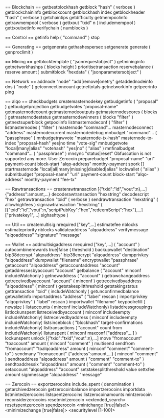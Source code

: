 == Blockchain ==
getbestblockhash
getblock "hash" ( verbose )
getblockchaininfo
getblockcount
getblockhash index
getblockheader "hash" ( verbose )
getchaintips
getdifficulty
getmempoolinfo
getrawmempool ( verbose )
gettxout "txid" n ( includemempool )
gettxoutsetinfo
verifychain ( numblocks )

== Control ==
getinfo
help ( "command" )
stop

== Generating ==
getgenerate
gethashespersec
setgenerate generate ( genproclimit )

== Mining ==
getblocktemplate ( "jsonrequestobject" )
getmininginfo
getnetworkhashps ( blocks height )
prioritisetransaction <txid> <priority delta> <fee delta>
reservebalance ( reserve amount )
submitblock "hexdata" ( "jsonparametersobject" )

== Network ==
addnode "node" "add|remove|onetry"
getaddednodeinfo dns ( "node" )
getconnectioncount
getnettotals
getnetworkinfo
getpeerinfo
ping

== alqo ==
checkbudgets
createmasternodekey
getbudgetinfo ( "proposal" )
getbudgetprojection
getbudgetvotes "proposal-name"
getmasternodecount
getmasternodeoutputs
getmasternodescores ( blocks )
getmasternodestatus
getmasternodewinners ( blocks "filter" )
getnextsuperblock
getpoolinfo
listmasternodeconf ( "filter" )
listmasternodes ( "filter" )
masternode "command"...
masternodeconnect "address"
masternodecurrent
masternodedebug
mnbudget "command"... ( "passphrase" )
mnbudgetrawvote "masternode-tx-hash" masternode-tx-index "proposal-hash" yes|no time "vote-sig"
mnbudgetvote "local|many|alias" "votehash" "yes|no" ( "alias" )
mnfinalbudget "command"... ( "passphrase" )
mnsync "status|reset"
Obfuscation is not supported any more. User Zerocoin
preparebudget "proposal-name" "url" payment-count block-start "alqo-address" monthy-payment
spork <name> [<value>]
startmasternode "local|all|many|missing|disabled|alias" lockwallet ( "alias" )
submitbudget "proposal-name" "url" payment-count block-start "alqo-address" monthy-payment "fee-tx"

== Rawtransactions ==
createrawtransaction [{"txid":"id","vout":n},...] {"address":amount,...}
decoderawtransaction "hexstring"
decodescript "hex"
getrawtransaction "txid" ( verbose )
sendrawtransaction "hexstring" ( allowhighfees )
signrawtransaction "hexstring" ( [{"txid":"id","vout":n,"scriptPubKey":"hex","redeemScript":"hex"},...] ["privatekey1",...] sighashtype )

== Util ==
createmultisig nrequired ["key",...]
estimatefee nblocks
estimatepriority nblocks
validateaddress "alqoaddress"
verifymessage "alqoaddress" "signature" "message"

== Wallet ==
addmultisigaddress nrequired ["key",...] ( "account" )
autocombinerewards true|false ( threshold )
backupwallet "destination"
bip38decrypt "alqoaddress"
bip38encrypt "alqoaddress"
dumpprivkey "alqoaddress"
dumpwallet "filename"
encryptwallet "passphrase"
getaccount "alqoaddress"
getaccountaddress "account"
getaddressesbyaccount "account"
getbalance ( "account" minconf includeWatchonly )
getnewaddress ( "account" )
getrawchangeaddress
getreceivedbyaccount "account" ( minconf )
getreceivedbyaddress "alqoaddress" ( minconf )
getstakesplitthreshold
getstakingstatus
gettransaction "txid" ( includeWatchonly )
getunconfirmedbalance
getwalletinfo
importaddress "address" ( "label" rescan )
importprivkey "alqoprivkey" ( "label" rescan )
importwallet "filename"
keypoolrefill ( newsize )
listaccounts ( minconf includeWatchonly)
listaddressgroupings
listlockunspent
listreceivedbyaccount ( minconf includeempty includeWatchonly)
listreceivedbyaddress ( minconf includeempty includeWatchonly)
listsinceblock ( "blockhash" target-confirmations includeWatchonly)
listtransactions ( "account" count from includeWatchonly)
listunspent ( minconf maxconf  ["address",...] )
lockunspent unlock [{"txid":"txid","vout":n},...]
move "fromaccount" "toaccount" amount ( minconf "comment" )
multisend <command>
sendfrom "fromaccount" "toalqoaddress" amount ( minconf "comment" "comment-to" )
sendmany "fromaccount" {"address":amount,...} ( minconf "comment" )
sendtoaddress "alqoaddress" amount ( "comment" "comment-to" )
sendtoaddressix "alqoaddress" amount ( "comment" "comment-to" )
setaccount "alqoaddress" "account"
setstakesplitthreshold value
settxfee amount
signmessage "alqoaddress" "message"

== Zerocoin ==
exportzerocoins include_spent ( denomination )
getarchivedzerocoin
getzerocoinbalance
importzerocoins importdata
listmintedzerocoins
listspentzerocoins
listzerocoinamounts
mintzerocoin <amount>
reconsiderzerocoins
resetmintzerocoin <extended_search>
resetspentzerocoin
spendzerocoin <amount> <mintchange [true|false]> <minimizechange [true|false]>  <securitylevel [1-100]> <address>
